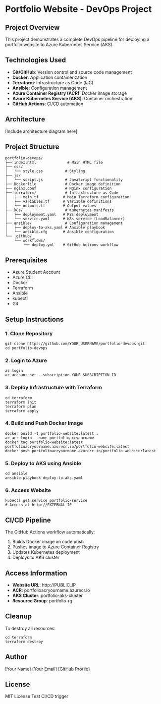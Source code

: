 # Portfolio Website - DevOps Project

## Project Overview

This project demonstrates a complete DevOps pipeline for deploying a portfolio website to Azure Kubernetes Service (AKS).

## Technologies Used

- **Git/GitHub**: Version control and source code management
- **Docker**: Application containerization
- **Terraform**: Infrastructure as Code (IaC)
- **Ansible**: Configuration management
- **Azure Container Registry (ACR)**: Docker image storage
- **Azure Kubernetes Service (AKS)**: Container orchestration
- **GitHub Actions**: CI/CD automation

## Architecture

[Include architecture diagram here]

## Project Structure

```
portfolio-devops/
├── index.html              # Main HTML file
├── css/
│   └── style.css          # Styling
├── js/
│   └── script.js          # JavaScript functionality
├── Dockerfile             # Docker image definition
├── nginx.conf             # Nginx configuration
├── terraform/             # Infrastructure as Code
│   ├── main.tf           # Main Terraform configuration
│   ├── variables.tf      # Variable definitions
│   └── outputs.tf        # Output values
├── k8s/                   # Kubernetes manifests
│   ├── deployment.yaml   # K8s deployment
│   └── service.yaml      # K8s service (LoadBalancer)
├── ansible/               # Configuration management
│   ├── deploy-to-aks.yaml # Ansible playbook
│   └── ansible.cfg       # Ansible configuration
└── .github/
    └── workflows/
        └── deploy.yml    # GitHub Actions workflow
```

## Prerequisites

- Azure Student Account
- Azure CLI
- Docker
- Terraform
- Ansible
- kubectl
- Git

## Setup Instructions

### 1. Clone Repository
```
git clone https://github.com/YOUR_USERNAME/portfolio-devops.git
cd portfolio-devops
```

### 2. Login to Azure
```
az login
az account set --subscription YOUR_SUBSCRIPTION_ID
```

### 3. Deploy Infrastructure with Terraform
```
cd terraform
terraform init
terraform plan
terraform apply
```

### 4. Build and Push Docker Image
```
docker build -t portfolio-website:latest .
az acr login --name portfolioacryourname
docker tag portfolio-website:latest portfolioacryourname.azurecr.io/portfolio-website:latest
docker push portfolioacryourname.azurecr.io/portfolio-website:latest
```

### 5. Deploy to AKS using Ansible
```
cd ansible
ansible-playbook deploy-to-aks.yaml
```

### 6. Access Website
```
kubectl get service portfolio-service
# Access at http://EXTERNAL-IP
```

## CI/CD Pipeline

The GitHub Actions workflow automatically:
1. Builds Docker image on code push
2. Pushes image to Azure Container Registry
3. Updates Kubernetes deployment
4. Deploys to AKS cluster

## Access Information

- **Website URL**: http://PUBLIC_IP
- **ACR**: portfolioacryourname.azurecr.io
- **AKS Cluster**: portfolio-aks-cluster
- **Resource Group**: portfolio-rg

## Cleanup

To destroy all resources:
```
cd terraform
terraform destroy
```

## Author

[Your Name]
[Your Email]
[GitHub Profile]

## License

MIT License
T e s t   C I / C D   t r i g g e r  
 